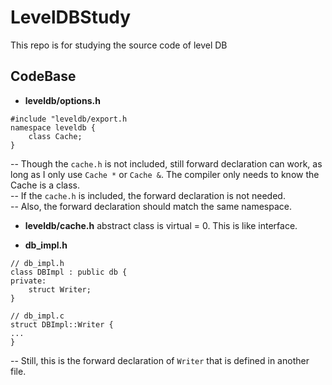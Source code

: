# LevelDBStudy

This repo is for studying the source code of level DB

## CodeBase
* **leveldb/options.h**
``` 
#include "leveldb/export.h
namespace leveldb {
    class Cache;
}
```
-- Though the `cache.h` is not included, still forward declaration can work, as long as I only use `Cache *` or `Cache &`. The compiler only needs to know the Cache is a class.  
-- If the `cache.h` is included, the forward declaration is not needed.   
-- Also, the forward declaration should match the same namespace.
* **leveldb/cache.h**
abstract class is virtual = 0. This is like interface.

* **db_impl.h**
```
// db_impl.h
class DBImpl : public db {
private:
    struct Writer; 
}

// db_impl.c
struct DBImpl::Writer {
...
}
```
-- Still, this is the forward declaration of `Writer` that is defined in another file.